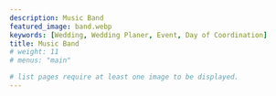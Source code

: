 ```yaml
---
description: Music Band
featured_image: band.webp
keywords: [Wedding, Wedding Planer, Event, Day of Coordination]
title: Music Band
# weight: 11
# menus: "main"

# list pages require at least one image to be displayed.
---
```

